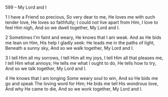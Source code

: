 599 – My Lord and I


1
I have a Friend so precious,
So very dear to me,
He loves me with such tender love,
He loves so faithfully;
I could not live apart from Him,
I love to feel Him nigh,
And so we dwell together,
My Lord and I.

2
Sometimes I'm faint and weary,
He knows that I am weak.
And as He bids me lean on Him,
His help I gladly seek:
He leads me in the paths of light,
Beneath a sunny sky,
And so we walk together, 
My Lord and I.

3
I tell Him all my sorrows,
I tell Him all my joys,
I tell Him all that pleases me,
I tell Him what annoys;
He tells me what I ought to do,
He tells how to try,
And so we talk together,
My Lord and I.

4
He knows that I am longing
Some weary soul to win,
And so He bids me go and speak
The loving word for Him;
He bids me tell His wondrous love,
And why He came to die,
And so we work together,
My Lord and I.

